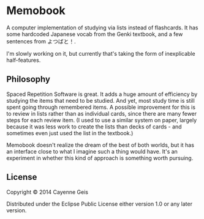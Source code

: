 # Memobook

A computer implementation of studying via lists instead of flashcards.  It has
some hardcoded Japanese vocab from the Genki textbook, and a few sentences from
よつばと！.

I'm slowly working on it, but currently that's taking the form of inexplicable
half-features.

## Philosophy

Spaced Repetition Software is great.  It adds a huge amount of efficiency by
studying the items that need to be studied.  And yet, most study time is still
spent going through remembered items.  A possible improvement for this is to
review in lists rather than as individual cards, since there are many fewer
steps for each review item.  (I used to use a similar system on paper, largely
because it was less work to create the lists than decks of cards - and
sometimes even just used the list in the textbook.)

Memobook doesn't realize the dream of the best of both worlds, but it has an
interface close to what I imagine such a thing would have.  It's an experiment
in whether this kind of approach is something worth pursuing.

## License

Copyright © 2014 Cayenne Geis

Distributed under the Eclipse Public License either version 1.0 or any later version.
